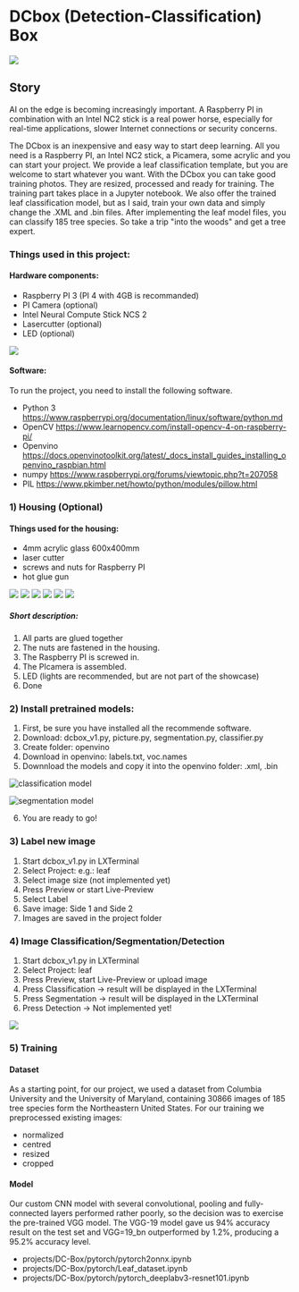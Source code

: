 # DCbox (Detection-Classification) Box
![](https://github.com/cmembrez/Raspberry-Robotics101/blob/master/projects/DC-Box/images/DC-Box.jpg)
## Story
AI on the edge is becoming increasingly important. A Raspberry PI in combination with an Intel NC2 stick is a real power horse, especially for real-time applications, slower Internet connections or security concerns.

The DCbox is an inexpensive and easy way to start deep learning. All you need is a Raspberry PI, an Intel NC2 stick, a Picamera, some acrylic and you can start your project. We provide a leaf classification template, but you are welcome to start whatever you want.
With the DCbox you can take good training photos. They are resized, processed and ready for training. The training part takes place in a Jupyter notebook. We also offer the trained leaf classification model, but as I said, train your own data and simply change the .XML and .bin files. After implementing the leaf model files, you can classify 185 tree species. So take a trip "into the woods" and get a tree expert.

### Things used in this project:

#### Hardware components:
- Raspberry PI 3 (PI 4 with 4GB is recommanded)
- PI Camera (optional)
- Intel Neural Compute Stick NCS 2
- Lasercutter (optional)
- LED (optional)

![](https://github.com/cmembrez/Raspberry-Robotics101/blob/master/projects/DC-Box/images/Hardware.png)

#### Software:
To run the project, you need to install the following software.

- Python 3
https://www.raspberrypi.org/documentation/linux/software/python.md
-	OpenCV
https://www.learnopencv.com/install-opencv-4-on-raspberry-pi/
-	Openvino
https://docs.openvinotoolkit.org/latest/_docs_install_guides_installing_openvino_raspbian.html
-	numpy
https://www.raspberrypi.org/forums/viewtopic.php?t=207058
- PIL
https://www.pkimber.net/howto/python/modules/pillow.html


### 1) Housing (Optional)

#### Things used for the housing:
- 4mm acrylic glass 600x400mm
- laser cutter
- screws and nuts for Raspberry PI
- hot glue gun

![](https://github.com/cmembrez/Raspberry-Robotics101/blob/master/projects/DC-Box/images/Housing_01.jpg)
![](https://github.com/cmembrez/Raspberry-Robotics101/blob/master/projects/DC-Box/images/Housing_03.jpg) ![](https://github.com/cmembrez/Raspberry-Robotics101/blob/master/projects/DC-Box/images/Housing_02.jpg)
![](https://github.com/cmembrez/Raspberry-Robotics101/blob/master/projects/DC-Box/images/Housing_04.jpg) ![](https://github.com/cmembrez/Raspberry-Robotics101/blob/master/projects/DC-Box/images/Housing_05.jpg)
![](https://github.com/cmembrez/Raspberry-Robotics101/blob/master/projects/DC-Box/images/Housing_07.jpg)

##### Short description:

1) All parts are glued together
2) The nuts are fastened in the housing.
3) The Raspberry PI is screwed in.
4) The PIcamera is assembled.
5) LED (lights are recommended, but are not part of the showcase)
6) Done

### 2) Install pretrained models:

1) First, be sure you have installed all the recommende software.
2) Download: dcbox_v1.py, picture.py, segmentation.py, classifier.py
3) Create folder: openvino
4) Download in openvino: labels.txt, voc.names
5) Downnload the models and copy it into the openvino folder: .xml, .bin

![classification model](https://drive.google.com/drive/folders/1wUgWwVYkGkXe6_noGpI24l3Pv4C3Z5R)

![segmentation model](https://drive.google.com/open?id=1LeClOcnVulWA0Z8ngMvnPUC9dgUmTMc_)

6) You are ready to go!

### 3) Label new image
1) Start dcbox_v1.py in LXTerminal
2) Select Project: e.g.: leaf
3) Select image size (not implemented yet)
4) Press Preview or start Live-Preview
5) Select Label
6) Save image: Side 1 and Side 2
7) Images are saved in the project folder

### 4) Image Classification/Segmentation/Detection
1) Start dcbox_v1.py in LXTerminal
2) Select Project: leaf
3) Press Preview, start Live-Preview or upload image
4) Press Classification -> result will be displayed in the LXTerminal
5) Press Segmentation -> result will be displayed in the LXTerminal
6) Press Detection -> Not implemented yet!

![](https://github.com/cmembrez/Raspberry-Robotics101/blob/master/projects/DC-Box/images/GUI_DCbox.jpg)

### 5) Training

#### Dataset
As a starting point, for our project, we used a dataset from Columbia University and the University of Maryland, containing 30866 images of 185 tree species form the Northeastern United States. For our training we preprocessed existing images:
- normalized
- centred
- resized 
- cropped

#### Model
Our custom CNN model with several convolutional, pooling and fully-connected layers performed rather poorly, so the decision was to exercise the pre-trained VGG model. The VGG-19 model gave us 94% accuracy result on the test set and VGG=19_bn outperformed by 1.2%, producing a 95.2% accuracy level.

- projects/DC-Box/pytorch/pytorch2onnx.ipynb
- projects/DC-Box/pytorch/Leaf_dataset.ipynb
- projects/DC-Box/pytorch/pytorch_deeplabv3-resnet101.ipynb
